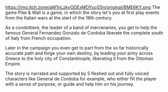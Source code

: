 https://img.itch.zone/aW1nLzkyODExMDYucG5n/original/BME6KY.png
The game Pike & Wall is a game, in which the story let's you at first play events from the Italian wars at the start of the 16th century. 

As a condottiere, the leader of a band of mercenaries, you get to help the famous General Fernandez Gonzalo de Cordoba liberate the complete south of Italy from French occupation. 

Later in the campaign you even get to part from the so far historically accurate path and forge your own destiny, by leading your army across Greece to the holy city of Constantinople, liberating it from the Ottoman Empire.

The story is narrated and supported by 5 fleshed out and fully voiced characters like General de Cordoba for example, who either fill the player with a sense of purpose, or guide and help him on his journey. 
